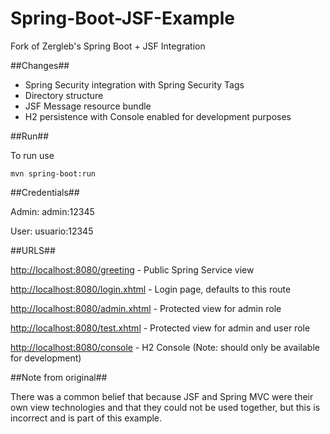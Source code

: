 Spring-Boot-JSF-Example
=======================

Fork of Zergleb's Spring Boot + JSF Integration

##Changes##

- Spring Security integration with Spring Security Tags
- Directory structure
- JSF Message resource bundle
- H2 persistence with Console enabled for development purposes

##Run##

To run use 

```
mvn spring-boot:run
```

##Credentials##

Admin: admin:12345

User: usuario:12345

##URLS##

[http://localhost:8080/greeting](http://localhost:8080/greeting) - Public Spring Service view

[http://localhost:8080/login.xhtml](http://localhost:8080/login.xhtml) - Login page, defaults to this route

[http://localhost:8080/admin.xhtml](http://localhost:8080/admin.xhtml) - Protected view for admin role

[http://localhost:8080/test.xhtml](http://localhost:8080/test.xhtml) - Protected view for admin and user role

[http://localhost:8080/console](http://localhost:8080/console) - H2 Console (Note: should only be available for development)

##Note from original##

There was a common belief that because JSF and Spring MVC were their own view technologies and that they could not be used together, but this is incorrect and is part of this example.
